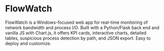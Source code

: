 # FlowWatch
FlowWatch is a Windows-focused web app for real-time monitoring of network bandwidth and process I/O. Built with a Python/Flask back end and vanilla JS with Chart.js, it offers KPI cards, interactive charts, detailed tables, suspicious process detection by path, and JSON export. Easy to deploy and customize.
